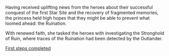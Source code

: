 Having received uplifting news from the heroes about their successful conquest of the first Star Site and the recovery of fragmented memories, the princess held high hopes that they might be able to prevent what loomed ahead: the Ruination.

With renewed faith, she tasked the heroes with investigating the Stronghold of Ruin, where traces of the Ruination had been detected by the Outlander.

[First steps completed](#embed:https://www.youtube.com/live/wnQuawM-3Jc?si=NMPjiwmImedgxhEN&t=8564)